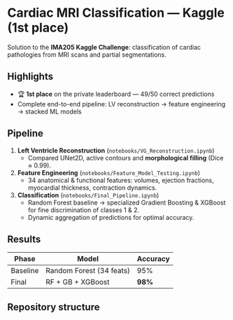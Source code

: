# Cardiac MRI Classification — Kaggle (1st place)

Solution to the **IMA205 Kaggle Challenge**: classification of cardiac pathologies from MRI scans and partial segmentations.

## Highlights
- 🏆 **1st place** on the private leaderboard — 49/50 correct predictions
- Complete end-to-end pipeline: LV reconstruction → feature engineering → stacked ML models

## Pipeline
1. **Left Ventricle Reconstruction** (`notebooks/VG_Reconstruction.ipynb`)
   - Compared UNet2D, active contours and **morphological filling** (Dice ≈ 0.99).
2. **Feature Engineering** (`notebooks/Feature_Model_Testing.ipynb`)
   - 34 anatomical & functional features: volumes, ejection fractions, myocardial thickness, contraction dynamics.
3. **Classification** (`notebooks/Final_Pipeline.ipynb`)
   - Random Forest baseline → specialized Gradient Boosting & XGBoost for fine discrimination of classes 1 & 2.
   - Dynamic aggregation of predictions for optimal accuracy.

## Results
| Phase        | Model                    | Accuracy |
|--------------|---------------------------|----------|
| Baseline     | Random Forest (34 feats)  | 95%      |
| Final        | RF + GB + XGBoost         | **98%**  |

## Repository structure
